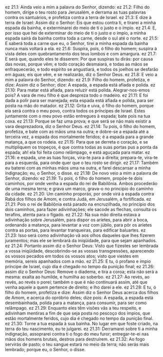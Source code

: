 ez 21.1: Ainda veio a mim a palavra do Senhor, dizendo:
ez 21.2: Filho do homem, dirige o teu rosto para Jerusalém, e derrama as tuas palavras contra os santuários, e profetiza contra a terra de Israel.
ez 21.3: E dize à terra de Israel: Assim diz o Senhor: Eis que estou contra ti, e tirarei a minha espada da bainha, e exterminarei do meio de ti o justo e o ímpio.
ez 21.4: E, por isso que hei de exterminar do meio de ti o justo e o ímpio, a minha espada sairá da bainha contra toda a carne, desde o sul até o norte.
ez 21.5: E saberá toda a carne que eu, o Senhor, tirei a minha espada da bainha nunca mais voltará a ela.
ez 21.6: Suspira, pois, ó filho do homem; suspira à vista deles com quebrantamento dos teus lombos e com amargura.
ez 21.7: E será que, quando eles te disserem: Por que suspiras tu dirás: por causa das novas, porque vêm; e todo coração desmaiará, e todas as mãos se enfraquecerão, e todo espírito se angustiará, e todos os joelhos se desfarão em águas; eis que vêm, e se realizarão, diz o Senhor Deus.
ez 21.8: E veio a mim a palavra do Senhor, dizendo:
ez 21.9: Filho do homem, profetiza, e dize: Assim diz o Senhor; dize: A espada, a espada está afiada e polida.
ez 21.10: Para matar está afiada, para reluzir está polida. Alegrar-nos-emos pois? A vara de meu filho é que despreza todo o madeiro.
ez 21.11: E foi dada a polir para ser manejada; esta espada está afiada e polida, para ser posta na mão do matador.
ez 21.12: Grita e uiva, ó filho do homem, porque ela será contra o meu povo, contra todos os príncipes de Israel. Estes juntamente com o meu povo estão entregues à espada; bate pois na tua coxa.
ez 21.13: Porque se faz uma prova; e que será se não mais existir a vara desprezadora, diz o Senhor Deus.
ez 21.14: Tu pois, ó filho do homem, profetiza, e bate com as mãos uma na outra; e dobre-se a espada até a terceira vez, a espada dos mortalmente feridos; é a espada para a grande matança, a que os rodeia.
ez 21.15: Para que se derreta o coração, e se multipliquem os tropeços, é que contra todas as suas portas pus a ponta da espada; ah! ela foi feita como relâmpago, e está aguçada para matar.
ez 21.16: e espada, une as tuas forças, vira-te para a direita; prepara-te, vira-te para a esquerda, para onde quer que o teu rosto se dirigir.
ez 21.17: Também eu baterei com as minhas mãos uma na outra, e farei descansar a minha indignação; eu, o Senhor, o disse.
ez 21.18: De novo veio a mim a palavra de Senhor, dizendo:
ez 21.19: Tu pois, ó filho do homem, propõe-te dois caminhos, por onde venha a espada do rei de Babilônia. Ambos procederão de uma mesma terra; e grava um marco, grava-o no princípio do caminho da cidade.
ez 21.20: Um caminho proporás, por onde virá a espada contra Rabá dos filhos de Amom, e contra Judá, em Jerusalém, a fortificada.
ez 21.21: Pois o rei de Babilônia está parado na encruzilhada, no princípio dos dois caminhos, para fazer adivinhações; ele sacode as flechas, consulta os terafins, atenta para o fígado.
ez 21.22: Na sua mão direita estava a adivinhação sobre Jerusalém, para dispor os aríetes, para abrir a boca, ordenando a matança, para levantar a voz com júbilo, para pôr os aríetes contra as portas, para levantar tranqueiras, para edificar baluartes.
ez 21.23: Isso será como adivinhação vã aos olhos daqueles que lhes fizerem juramentos; mas ele se lembrará da iniqüidade, para que sejam apanhados.
ez 21.24: Portanto assim diz o Senhor Deus: Visto que fizestes ser lembrada a vossa iniqüidade, descobrindo-se as vossas transgressões, aparecendo os vossos pecados em todos os vossos atos; visto que viestes em memória, sereis apanhados com a mão.
ez 21.25: E tu, ó profano e ímpio príncipe de Israel, cujo dia é chegado no tempo da punição final;
ez 21.26: assim diz o Senhor Deus: Remove o diadema, e tira a coroa; esta não será a mesma: exalta ao humilde, e humilha ao soberbo.
ez 21.27: Ao revés, ao revés, ao revés o porei; também o que é não continuará assim, até que venha aquele a quem pertence de direito; e lho darei a ele.
ez 21.28: E tu, ó filho do homem, profetiza e dize: Assim diz o Senhor Deus acerca dos filhos de Amom, e acerca do opróbrio deles; dize pois: A espada, a espada está desembainhada, polida para a matança, para consumir, para ser como relâmpago.
ez 21.29: Enquanto eles têm visões vãs a teu respeito, e adivinham mentiras a fim de que seja posta no pescoço dos ímpios, que estão mortalmente feridos, cujo dia é chegado no tempo da punição final.
ez 21.30: Torne a tua espada à sua bainha. No lugar em que foste criado, na terra do teu nascimento, eu te julgarei.
ez 21.31: Derramarei sobre ti a minha indignação, assoprarei contra ti o fogo do meu furor; entregar-te-ei nas mãos dos homens brutais, destros para destruírem.
ez 21.32: Ao fogo servirás de pasto; o teu sangue estará no meio da terra; não serás mais lembrado; porque eu, o Senhor, o disse.

